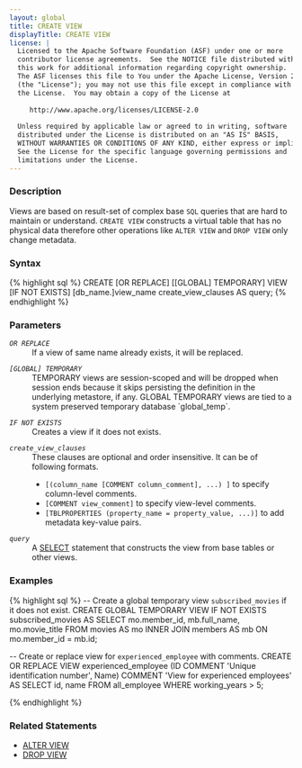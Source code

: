 ```yaml
---
layout: global
title: CREATE VIEW
displayTitle: CREATE VIEW 
license: |
  Licensed to the Apache Software Foundation (ASF) under one or more
  contributor license agreements.  See the NOTICE file distributed with
  this work for additional information regarding copyright ownership.
  The ASF licenses this file to You under the Apache License, Version 2.0
  (the "License"); you may not use this file except in compliance with
  the License.  You may obtain a copy of the License at
 
     http://www.apache.org/licenses/LICENSE-2.0
 
  Unless required by applicable law or agreed to in writing, software
  distributed under the License is distributed on an "AS IS" BASIS,
  WITHOUT WARRANTIES OR CONDITIONS OF ANY KIND, either express or implied.
  See the License for the specific language governing permissions and
  limitations under the License.
---
```


### Description
Views are based on result-set of complex base `SQL` queries that are hard to
maintain or understand. `CREATE VIEW` constructs a virtual table that has no
physical data therefore other operations like `ALTER VIEW` and `DROP VIEW` 
only change metadata. 

### Syntax
{% highlight sql %}
CREATE [OR REPLACE] [[GLOBAL] TEMPORARY] VIEW [IF NOT EXISTS] [db_name.]view_name
    create_view_clauses
    AS query;
{% endhighlight %}

### Parameters
<dl>
  <dt><code><em>OR REPLACE</em></code></dt>
  <dd>If a view of same name already exists, it will be replaced.</dd>
</dl>
<dl>
  <dt><code><em>[GLOBAL] TEMPORARY</em></code></dt>
  <dd>TEMPORARY views are session-scoped and will be dropped when session ends 
      because it skips persisting the definition in the underlying metastore, if any.
      GLOBAL TEMPORARY views are tied to a system preserved temporary database `global_temp`.</dd>
</dl>
<dl>
  <dt><code><em>IF NOT EXISTS</em></code></dt>
  <dd>Creates a view if it does not exists.</dd>
</dl>
<dl>
  <dt><code><em>create_view_clauses</em></code></dt>
  <dd>These clauses are optional and order insensitive. It can be of following formats.
    <ul>
      <li><code>[(column_name [COMMENT column_comment], ...) ]</code> to specify column-level comments.</li>
      <li><code>[COMMENT view_comment]</code> to specify view-level comments.</li>
      <li><code>[TBLPROPERTIES (property_name = property_value, ...)]</code> to add metadata key-value pairs.</li>
    </ul>  
  </dd>
</dl>
<dl>
  <dt><code><em>query</em></code></dt>
  <dd>A <a href="sql-ref-syntax-qry-select.md">SELECT</a> statement that constructs the view from base tables or other views.</dd>
</dl>

### Examples
{% highlight sql %}
-- Create a global temporary view `subscribed_movies` if it does not exist.
CREATE GLOBAL TEMPORARY VIEW IF NOT EXISTS subscribed_movies 
    AS SELECT mo.member_id, mb.full_name, mo.movie_title
        FROM movies AS mo INNER JOIN members AS mb 
        ON mo.member_id = mb.id;

-- Create or replace view for `experienced_employee` with comments.
CREATE OR REPLACE VIEW experienced_employee
    (ID COMMENT 'Unique identification number', Name) 
    COMMENT 'View for experienced employees'
    AS SELECT id, name FROM all_employee
        WHERE working_years > 5;

{% endhighlight %}

### Related Statements
- [ALTER VIEW](sql-ref-syntax-ddl-alter-view.md)
- [DROP VIEW](sql-ref-syntax-ddl-drop-view.md)